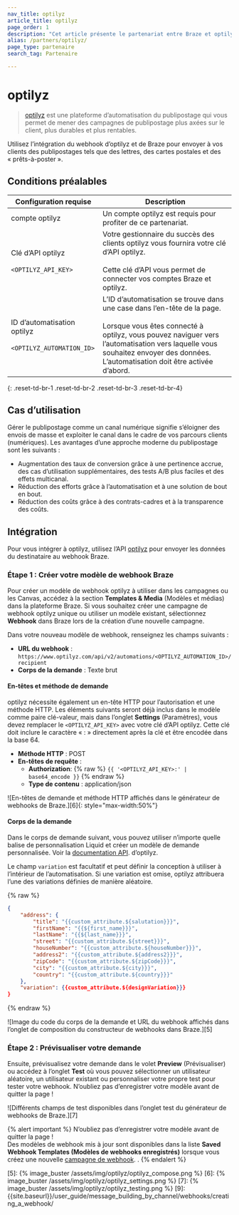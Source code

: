 ```yaml
---
nav_title: optilyz
article_title: optilyz
page_order: 1
description: "Cet article présente le partenariat entre Braze et optilyz, qui vous permet d’exécuter des campagnes de publipostage direct axées sur le client, durables et rentables."
alias: /partners/optilyz/
page_type: partenaire
search_tag: Partenaire

---
```


# optilyz

> [optilyz][1] est une plateforme d’automatisation du publipostage qui vous permet de mener des campagnes de publipostage plus axées sur le client, plus durables et plus rentables. 

Utilisez l’intégration du webhook d’optilyz et de Braze pour envoyer à vos clients des publipostages tels que des lettres, des cartes postales et des « prêts-à-poster ».

## Conditions préalables

| Configuration requise | Description |
|---|---|
|compte optilyz | Un compte optilyz est requis pour profiter de ce partenariat. |
| Clé d’API optilyz<br><br>`<OPTILYZ_API_KEY>`| Votre gestionnaire du succès des clients optilyz vous fournira votre clé d’API optilyz.<br><br>Cette clé d’API vous permet de connecter vos comptes Braze et optilyz. |
| ID d’automatisation optilyz<br><br>`<OPTILYZ_AUTOMATION_ID>` | L’ID d’automatisation se trouve dans une case dans l’en-tête de la page.<br><br>Lorsque vous êtes connecté à optilyz, vous pouvez naviguer vers l’automatisation vers laquelle vous souhaitez envoyer des données.<br>L’automatisation doit être activée d’abord. |
{: .reset-td-br-1 .reset-td-br-2 .reset-td-br-3  .reset-td-br-4}

## Cas d’utilisation

Gérer le publipostage comme un canal numérique signifie s’éloigner des envois de masse et exploiter le canal dans le cadre de vos parcours clients (numériques). Les avantages d’une approche moderne du publipostage sont les suivants :
- Augmentation des taux de conversion grâce à une pertinence accrue, des cas d’utilisation supplémentaires, des tests A/B plus faciles et des effets multicanal.
- Réduction des efforts grâce à l’automatisation et à une solution de bout en bout.
- Réduction des coûts grâce à des contrats-cadres et à la transparence des coûts.

## Intégration

Pour vous intégrer à optilyz, utilisez l’API [optilyz][2] pour envoyer les données du destinataire au webhook Braze.

### Étape 1 : Créer votre modèle de webhook Braze

Pour créer un modèle de webhook optilyz à utiliser dans les campagnes ou les Canvas, accédez à la section **Templates & Media** (Modèles et médias) dans la plateforme Braze. Si vous souhaitez créer une campagne de webhook optilyz unique ou utiliser un modèle existant, sélectionnez **Webhook** dans Braze lors de la création d’une nouvelle campagne.

Dans votre nouveau modèle de webhook, renseignez les champs suivants :
- **URL du webhook** : `https://www.optilyz.com/api/v2/automations/<OPTILYZ_AUTOMATION_ID>/recipient`
- **Corps de la demande** : Texte brut

#### En-têtes et méthode de demande

optilyz nécessite également un en-tête HTTP pour l’autorisation et une méthode HTTP. Les éléments suivants seront déjà inclus dans le modèle comme paire clé-valeur, mais dans l’onglet **Settings** (Paramètres), vous devez remplacer le `<OPTILYZ_API_KEY>` avec votre clé d’API optilyz. Cette clé doit inclure le caractère « : » directement après la clé et être encodée dans la base 64. 

- **Méthode HTTP** : POST
- **En-têtes de requête** :
  - **Authorization**: {% raw %} `{{ '<OPTILYZ_API_KEY>:' | base64_encode }}` {% endraw %}
  - **Type de contenu** : application/json

![En-têtes de demande et méthode HTTP affichés dans le générateur de webhooks de Braze.][6]{: style="max-width:50%"}

#### Corps de la demande

Dans le corps de demande suivant, vous pouvez utiliser n’importe quelle balise de personnalisation Liquid et créer un modèle de demande personnalisée. Voir la [documentation API][2]. d’optilyz.

Le champ `variation` est facultatif et peut définir la conception à utiliser à l’intérieur de l’automatisation. Si une variation est omise, optilyz attribuera l’une des variations définies de manière aléatoire.

{% raw %}
```json
{
    "address": {
        "title": "{{custom_attribute.${salutation}}}",
        "firstName": "{{${first_name}}}",
        "lastName": "{{${last_name}}}",
        "street": "{{custom_attribute.${street}}}",
        "houseNumber": "{{custom_attribute.${houseNumber}}}",
        "address2": "{{custom_attribute.${address2}}}",
        "zipCode": "{{custom_attribute.${zipCode}}}",
        "city": "{{custom_attribute.${city}}}",
        "country": "{{custom_attribute.${country}}}"
    },
    "variation": {{custom_attribute.${designVariation}}}
}
```
{% endraw %}

![Image du code du corps de la demande et URL du webhook affichés dans l’onglet de composition du constructeur de webhooks dans Braze.][5]

### Étape 2 : Prévisualiser votre demande

Ensuite, prévisualisez votre demande dans le volet **Preview** (Prévisualiser) ou accédez à l’onglet **Test** où vous pouvez sélectionner un utilisateur aléatoire, un utilisateur existant ou personnaliser votre propre test pour tester votre webhook. N’oubliez pas d’enregistrer votre modèle avant de quitter la page !

![Différents champs de test disponibles dans l’onglet test du générateur de webhooks de Braze.][7]

{% alert important %}
N’oubliez pas d’enregistrer votre modèle avant de quitter la page ! <br>Des modèles de webhook mis à jour sont disponibles dans la liste **Saved Webhook Templates (Modèles de webhooks enregistrés)** lorsque vous créez une nouvelle [campagne de webhook]({{site.baseurl}}/user_guide/message_building_by_channel/webhooks/creating_a_webhook/). .
{% endalert %}

[1]: https://optilyz.com
[2]: https://www.optilyz.com/doc/api/
[3]: {{site.baseurl}}/user_guide/message_building_by_channel/webhooks/webhook_template/
[5]: {% image_buster /assets/img/optilyz/optilyz_compose.png %}
[6]: {% image_buster /assets/img/optilyz/optilyz_settings.png %}
[7]: {% image_buster /assets/img/optilyz/optilyz_testing.png %}
[9]: {{site.baseurl}}/user_guide/message_building_by_channel/webhooks/creating_a_webhook/